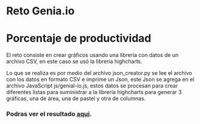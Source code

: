 # Reto Genia.io
# Porcentaje de productividad

El reto consiste en crear gráficos usando una librería con datos de un archivo CSV, en este caso se usó la librería highcharts.

Lo que se realiza es por medio del archivo json_creator.py se lee el archivo con los datos en formato CSV e imprime un Json, este Json se agrega en el archivo JavaScript js/genial-io.js, estos datos se procesan para crear diferentes listas para suministrar a la librería highcharts para generar 3 gráficas, una de área, una de pastel y otra de columnas.

### Podras ver el resultado <a href="https://zoltanmg.github.io/genial-io/" target="_blank" rel="noopener noreferrer">aqui</a>.
